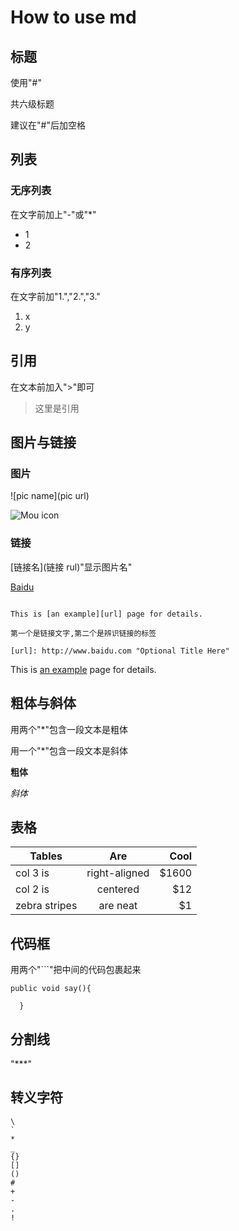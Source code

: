 # How to use md

## 标题

使用"#"
  
共六级标题
  
建议在"#"后加空格

## 列表

### 无序列表

在文字前加上"-"或"*"

* 1
* 2

### 有序列表

在文字前加"1.","2.","3."

1. x
2. y

## 引用

在文本前加入">"即可

> 这里是引用

## 图片与链接

### 图片

![pic name](pic url)

![Mou icon](http://mouapp.com/Mou_128.png)

### 链接

[链接名](链接 rul)"显示图片名"

[Baidu](http://baidu.com)

```

This is [an example][url] page for details.

第一个是链接文字,第二个是辨识链接的标签

[url]: http://www.baidu.com "Optional Title Here"

```

This is [an example][url] page for details.

[url]: http://www.baidu.com "Optional Title Here"

## 粗体与斜体

用两个"*"包含一段文本是粗体

用一个"*"包含一段文本是斜体

**粗体**

*斜体*

## 表格

| Tables        | Are          | Cool    |
|---------------|:--------------:|---------:|
| col 3 is      | right-aligned| $1600   |
| col 2 is      | centered     |    $12  |
| zebra stripes | are neat     |      $1 |

## 代码框

用两个"```"把中间的代码包裹起来

```
public void say(){
  
  }
```

## 分割线

"***"

## 转义字符

```
\
`
*
_
{}
[]
()
#
+
-
.
!

```

